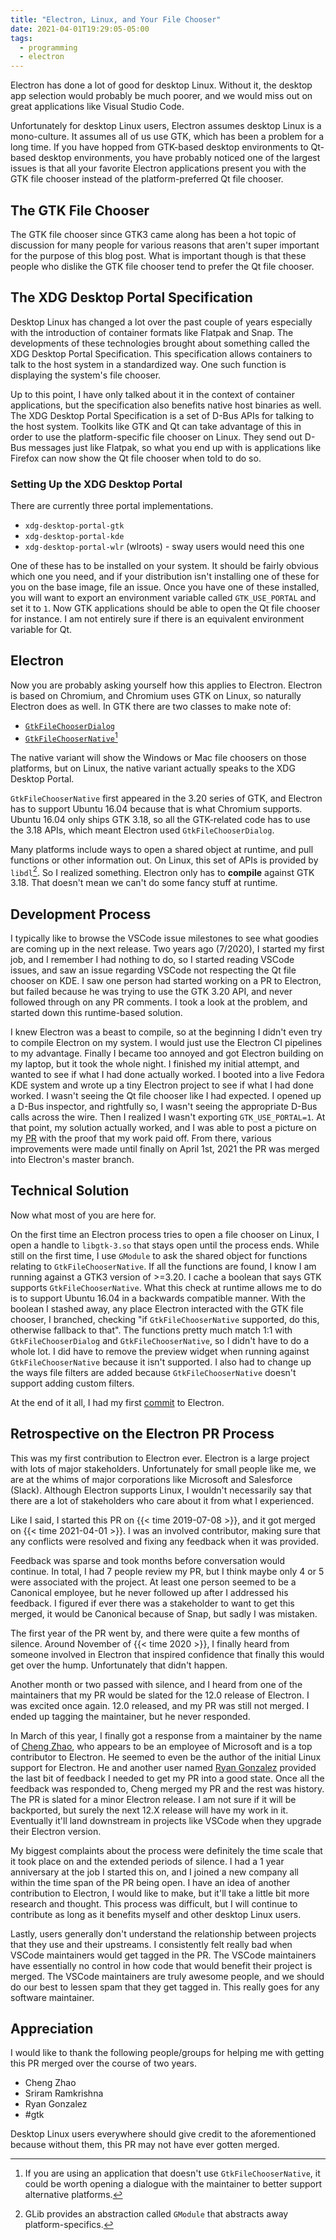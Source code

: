 ```yaml
---
title: "Electron, Linux, and Your File Chooser"
date: 2021-04-01T19:29:05-05:00
tags:
  - programming
  - electron
---
```


Electron has done a lot of good for desktop Linux. Without it, the desktop app
selection would probably be much poorer, and we would miss out on great
applications like Visual Studio Code.

<!--more-->

Unfortunately for desktop Linux users, Electron assumes desktop Linux is a
mono-culture. It assumes all of us use GTK, which has been a problem for a long
time. If you have hopped from GTK-based desktop environments to Qt-based desktop
environments, you have probably noticed one of the largest issues is that all
your favorite Electron applications present you with the GTK file chooser
instead of the platform-preferred Qt file chooser.

## The GTK File Chooser

The GTK file chooser since GTK3 came along has been a hot topic of discussion
for many people for various reasons that aren't super important for the purpose
of this blog post. What is important though is that these people who dislike the
GTK file chooser tend to prefer the Qt file chooser.

## The XDG Desktop Portal Specification

Desktop Linux has changed a lot over the past couple of years especially with
the introduction of container formats like Flatpak and Snap. The developments of
these technologies brought about something called the XDG Desktop Portal
Specification. This specification allows containers to talk to the host system
in a standardized way. One such function is displaying the system's file
chooser.

Up to this point, I have only talked about it in the context of container
applications, but the specification also benefits native host binaries as well.
The XDG Desktop Portal Specification is a set of D-Bus APIs for talking to the
host system. Toolkits like GTK and Qt can take advantage of this in order to use
the platform-specific file chooser on Linux. They send out D-Bus messages just
like Flatpak, so what you end up with is applications like Firefox can now show
the Qt file chooser when told to do so.

### Setting Up the XDG Desktop Portal

There are currently three portal implementations.

- `xdg-desktop-portal-gtk`
- `xdg-desktop-portal-kde`
- `xdg-desktop-portal-wlr` (wlroots) - sway users would need this one

One of these has to be installed on your system. It should be fairly obvious
which one you need, and if your distribution isn't installing one of these for
you on the base image, file an issue. Once you have one of these installed, you
will want to export an environment variable called `GTK_USE_PORTAL` and set it
to `1`. Now GTK applications should be able to open the Qt file chooser for
instance. I am not entirely sure if there is an equivalent environment variable
for Qt.

## Electron

Now you are probably asking yourself how this applies to Electron. Electron is
based on Chromium, and Chromium uses GTK on Linux, so naturally Electron does as
well. In GTK there are two classes to make note of:

- [`GtkFileChooserDialog`](https://docs.gtk.org/gtk4/class.FileChooserDialog.html)
- [`GtkFileChooserNative`](https://docs.gtk.org/gtk4/class.FileChooserNative.html)[^1]

The native variant will show the Windows or Mac file choosers on those
platforms, but on Linux, the native variant actually speaks to the XDG Desktop
Portal.

`GtkFileChooserNative` first appeared in the 3.20 series of GTK, and Electron
has to support Ubuntu 16.04 because that is what Chromium supports. Ubuntu 16.04
only ships GTK 3.18, so all the GTK-related code has to use the 3.18 APIs, which
meant Electron used `GtkFileChooserDialog`.

Many platforms include ways to open a shared object at runtime, and pull
functions or other information out. On Linux, this set of APIs is provided by
`libdl`[^2]. So I realized something. Electron only has to **compile** against
GTK 3.18. That doesn't mean we can't do some fancy stuff at runtime.

## Development Process

I typically like to browse the VSCode issue milestones to see what goodies are
coming up in the next release. Two years ago (7/2020), I started my first job,
and I remember I had nothing to do, so I started reading VSCode issues, and saw
an issue regarding VSCode not respecting the Qt file chooser on KDE. I saw one
person had started working on a PR to Electron, but failed because he was trying
to use the GTK 3.20 API, and never followed through on any PR comments. I took a
look at the problem, and started down this runtime-based solution.

I knew Electron was a beast to compile, so at the beginning I didn't even try to
compile Electron on my system. I would just use the Electron CI pipelines to my
advantage. Finally I became too annoyed and got Electron building on my laptop,
but it took the whole night. I finished my initial attempt, and wanted to see if
what I had done actually worked. I booted into a live Fedora KDE system and
wrote up a tiny Electron project to see if what I had done worked. I wasn't
seeing the Qt file chooser like I had expected. I opened up a D-Bus inspector,
and rightfully so, I wasn't seeing the appropriate D-Bus calls across the wire.
Then I realized I wasn't exporting `GTK_USE_PORTAL=1`. At that point, my
solution actually worked, and I was able to post a picture on my
[PR](https://github.com/electron/electron/pull/19159) with the proof that my
work paid off. From there, various improvements were made until finally on April
1st, 2021 the PR was merged into Electron's master branch.

## Technical Solution

Now what most of you are here for.

On the first time an Electron process tries to open a file chooser on Linux, I
open a handle to `libgtk-3.so` that stays open until the process ends. While
still on the first time, I use `GModule` to ask the shared object for functions
relating to `GtkFileChooserNative`. If all the functions are found, I know I am
running against a GTK3 version of >=3.20. I cache a boolean that says GTK
supports `GtkFileChooserNative`. What this check at runtime allows me to do is
to support Ubuntu 16.04 in a backwards compatible manner. With the boolean I
stashed away, any place Electron interacted with the GTK file chooser, I
branched, checking "if `GtkFileChooserNative` supported, do this, otherwise
fallback to that". The functions pretty much match 1:1 with
`GtkFileChooserDialog` and `GtkFileChooserNative`, so I didn't have to do a
whole lot. I did have to remove the preview widget when running against
`GtkFileChooserNative` because it isn't supported. I also had to change up the
ways file filters are added because `GtkFileChooserNative` doesn't support
adding custom filters.

At the end of it all, I had my first
[commit](https://github.com/electron/electron/commit/fa65faa4b0221dfd6e5d64abcff01321640a19ad)
to Electron.

## Retrospective on the Electron PR Process

This was my first contribution to Electron ever. Electron is a large project
with lots of major stakeholders. Unfortunately for small people like me, we are
at the whims of major corporations like Microsoft and Salesforce (Slack).
Although Electron supports Linux, I wouldn't necessarily say that there are a
lot of stakeholders who care about it from what I experienced.

Like I said, I started this PR on {{< time 2019-07-08 >}}, and it got merged on
{{< time 2021-04-01 >}}. I was an involved contributor, making sure that any
conflicts were resolved and fixing any feedback when it was provided.

Feedback was sparse and took months before conversation would continue. In
total, I had 7 people review my PR, but I think maybe only 4 or 5 were
associated with the project. At least one person seemed to be a Canonical
employee, but he never followed up after I addressed his feedback. I figured if
ever there was a stakeholder to want to get this merged, it would be Canonical
because of Snap, but sadly I was mistaken.

The first year of the PR went by, and there were quite a few months of silence.
Around November of {{< time 2020 >}}, I finally heard from someone involved in
Electron that inspired confidence that finally this would get over the hump.
Unfortunately that didn't happen.

Another month or two passed with silence, and I heard from one of the
maintainers that my PR would be slated for the 12.0 release of Electron. I was
excited once again. 12.0 released, and my PR was still not merged. I ended up
tagging the maintainer, but he never responded.

In March of this year, I finally got a response from a maintainer by the name of
[Cheng Zhao](https://github.com/zcbenz), who appears to be an employee of
Microsoft and is a top contributor to Electron. He seemed to even be the author
of the initial Linux support for Electron. He and another user named
[Ryan Gonzalez](https://github.com/refi64) provided the last bit of feedback I
needed to get my PR into a good state. Once all the feedback was responded to,
Cheng merged my PR and the rest was history. The PR is slated for a minor
Electron release. I am not sure if it will be backported, but surely the next
12.X release will have my work in it. Eventually it'll land downstream in
projects like VSCode when they upgrade their Electron version.

My biggest complaints about the process were definitely the time scale that it
took place on and the extended periods of silence. I had a 1 year anniversary at
the job I started this on, and I joined a new company all within the time span
of the PR being open. I have an idea of another contribution to Electron, I
would like to make, but it'll take a little bit more research and thought. This
process was difficult, but I will continue to contribute as long as it benefits
myself and other desktop Linux users.

Lastly, users generally don't understand the relationship between projects that
they use and their upstreams. I consistently felt really bad when VSCode
maintainers would get tagged in the PR. The VSCode maintainers have essentially
no control in how code that would benefit their project is merged. The VSCode
maintainers are truly awesome people, and we should do our best to lessen spam
that they get tagged in. This really goes for any software maintainer.

## Appreciation

I would like to thank the following people/groups for helping me with getting
this PR merged over the course of two years.

- Cheng Zhao
- Sriram Ramkrishna
- Ryan Gonzalez
- #gtk

Desktop Linux users everywhere should give credit to the aforementioned because
without them, this PR may not have ever gotten merged.

[^1]:
    If you are using an application that doesn't use `GtkFileChooserNative`, it
    could be worth opening a dialogue with the maintainer to better support
    alternative platforms.

[^2]:
    GLib provides an abstraction called `GModule` that abstracts away
    platform-specifics.

